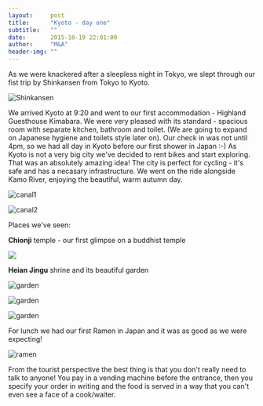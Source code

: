 ```yaml
---
layout:     post
title:      "Kyoto - day one"
subtitle:   ""
date:       2015-10-19 22:01:00
author:     "M&A"
header-img: ""
---
```


As we were knackered after a sleepless night in Tokyo, we slept through our fist trip by Shinkansen from Tokyo to Kyoto.

![Shinkansen](https://lh3.googleusercontent.com/-rhnjMgbMG5g/ViVv0DbYYsI/AAAAAAAAU1o/vKavOzxcqkY/s800-Ic42/20151019_061910.jpg)

We arrived Kyoto at 9:20 and went to our first accommodation - Highland Guesthouse Kimabara. We were very pleased with its standard - spacious room with separate kitchen, bathroom and toilet. (We are going to expand on Japanese hygiene and toilets style later on).
Our check in was not until 4pm, so we had all day in Kyoto before our first shower in Japan :-)
As Kyoto is not a very big city we've decided to rent bikes and start exploring. That was an absolutely amazing idea!
The city is perfect for cycling - it's safe and has a necasary infrastructure. We went on the ride alongside Kamo River, enjoying the beautiful, warm autumn day.

![canal1](https://lh3.googleusercontent.com/-6alkfkdrwU0/ViVv0MCC1eI/AAAAAAAAU1o/41aGTwzuLCU/s800-Ic42/20151019_111859.jpg)

![canal2](https://lh3.googleusercontent.com/-St5oKMpHvjc/ViVv0PbUpaI/AAAAAAAAU1o/G2AyCC3cMRo/s800-Ic42/20151019_111017.jpg)

Places we've seen:

**Chionji** temple - our first glimpse on a buddhist temple

![](https://lh3.googleusercontent.com/-iUP3K9JgHVo/ViePMVDh9gI/AAAAAAAAVVA/6opK_ZAC0OY/s800-Ic42/DSC09181.JPG)

**Heian Jingu** shrine and its beautiful garden

![garden](https://lh3.googleusercontent.com/-nXlkJSe9Ft8/ViVv0POF0KI/AAAAAAAAU1o/9pvt8fEgtPs/s800-Ic42/20151019_134226.jpg)

![garden](https://lh3.googleusercontent.com/-U6f8LMMm8OA/ViVv0ELRxvI/AAAAAAAAU1o/YZHwORCSKv8/s800-Ic42/20151019_134748.jpg)

![garden](https://lh3.googleusercontent.com/-QkrAu_0KvII/ViVv0BRVmuI/AAAAAAAAU1o/s8wOt0NhV98/s800-Ic42/20151019_132549.jpg)

For lunch we had our first Ramen in Japan and it was as good as we were expecting!

![ramen](https://lh3.googleusercontent.com/-IQPnQTp4sBk/ViVv0Bo7AzI/AAAAAAAAVFM/Laz_YZMl0bY/s800-Ic42/20151019_144405.jpg)

From the tourist perspective the best thing is that you don't really need to talk to anyone! You pay in a vending machine before the entrance, then you specify your order in writing and the food is served in a way that you can't even see a face of a cook/waiter.
